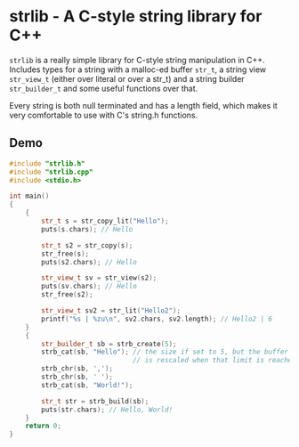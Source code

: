 # strlib - A C-style string library for C++

`strlib` is a really simple library for C-style string manipulation in C++. Includes types for a string with a malloc-ed buffer `str_t`, a string view `str_view_t` (either over literal or over a str_t) and a string builder `str_builder_t` and some useful functions over that.

Every string is both null terminated and has a length field, which makes it very comfortable to use with C's string.h functions.

## Demo

```c++
#include "strlib.h"
#include "strlib.cpp"
#include <stdio.h>

int main()
{
    {
        str_t s = str_copy_lit("Hello");
        puts(s.chars); // Hello

        str_t s2 = str_copy(s);
        str_free(s);
        puts(s2.chars); // Hello

        str_view_t sv = str_view(s2);
        puts(sv.chars); // Hello
        str_free(s2);

        str_view_t sv2 = str_lit("Hello2");
        printf("%s | %zu\n", sv2.chars, sv2.length); // Hello2 | 6
    }
    {
        str_builder_t sb = strb_create(5);
        strb_cat(sb, "Hello"); // the size if set to 5, but the buffer
                               // is rescaled when that limit is reached.
        strb_chr(sb, ',');
        strb_chr(sb, ' ');
        strb_cat(sb, "World!");

        str_t str = strb_build(sb);
        puts(str.chars); // Hello, World!
    }
    return 0;
}
```